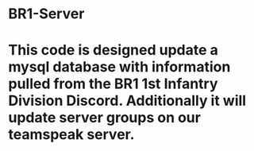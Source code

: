 # BR1-Server

# This code is designed update a mysql database with information pulled from the BR1 1st Infantry Division Discord. Additionally it will update server groups on our teamspeak server.
